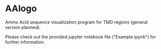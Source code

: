 # AAlogo
Amino Acid sequence visualization program for TMD regions (general version planned).

Please check out the provided jupyter notebook file ("Example.ipynb") for further information.
